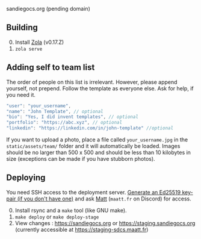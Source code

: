 sandiegocs.org (pending domain)

## Building

0. Install [Zola](https://www.getzola.org) (v0.17.Z)
1. `zola serve`

## Adding self to team list
The order of people on this list is irrelevant. However, please append yourself, not prepend. Follow the template as everyone else. Ask for help, if you need it.

```js
"user": "your_username",
"name": "John Template", // optional
"bio": "Yes, I did invent templates", // optional
"portfolio": "https://abc.xyz", // optional
"linkedin": "https://linkedin.com/in/john-template" //optional
```

If you want to upload a photo, place a file called `your_username.jpg` in the `static/assets/team/` folder and it will automatically be loaded. Images should be no larger than 500 x 500 and should be less than 10 kilobytes in size (exceptions can be made if you have stubborn photos). 

## Deploying
You need SSH access to the deployment server. [Generate an Ed25519 key-pair (if you don't have one)](https://docs.github.com/en/authentication/connecting-to-github-with-ssh/generating-a-new-ssh-key-and-adding-it-to-the-ssh-agent) and ask [Matt](https://maatt.fr/contact) (`maatt.fr` on Discord) for access.

0. Install rsync and a `make` tool (like GNU make).
1. `make deploy` or `make deploy-stage`
2. View changes : https://sandiegocs.org or https://staging.sandiegocs.org (currently accessible at https://staging-sdcs.maatt.fr)
